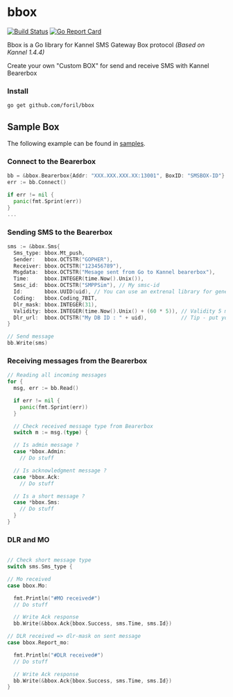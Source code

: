 # bbox
[![Build Status](https://travis-ci.org/foril/bbox.svg?branch=master)](https://travis-ci.org/foril/bbox) [![Go Report Card](https://goreportcard.com/badge/github.com/foril/bbox)](https://goreportcard.com/report/github.com/foril/bbox)

Bbox is a Go library for Kannel SMS Gateway Box protocol
*(Based on Kannel 1.4.4)*

Create your own "Custom BOX" for send and receive SMS with Kannel Bearerbox

### Install
```
go get github.com/foril/bbox
```
## Sample Box

The following example can be found in [samples](https://github.com/foril/bbox/tree/master/samples).

### Connect to the Bearerbox

```Go
bb = &bbox.Bearerbox{Addr: "XXX.XXX.XXX.XX:13001", BoxID: "SMSBOX-ID"}
err := bb.Connect()

if err != nil {
  panic(fmt.Sprint(err))
}
...
```
### Sending SMS to the Bearerbox

```Go
sms := &bbox.Sms{
  Sms_type: bbox.Mt_push,
  Sender:   bbox.OCTSTR("GOPHER"),
  Receiver: bbox.OCTSTR("123456789"),
  Msgdata:  bbox.OCTSTR("Mesage sent from Go to Kannel bearerbox"),
  Time:     bbox.INTEGER(time.Now().Unix()),
  Smsc_id:  bbox.OCTSTR("SMPPSim"), // My smsc-id
  Id:       bbox.UUID(uid), // You can use an extrenal library for generate UUID
  Coding:   bbox.Coding_7BIT,
  Dlr_mask: bbox.INTEGER(31),
  Validity: bbox.INTEGER(time.Now().Unix() + (60 * 5)), // Validity 5 minutes
  Dlr_url:  bbox.OCTSTR("My DB ID : " + uid),           // Tip - put your own message ID, you'll can then use this ID to update your DB on receipt of the DLR.
}

// Send message
bb.Write(sms)
```

### Receiving messages from the Bearerbox

```Go
// Reading all incoming messages
for {
  msg, err := bb.Read()

  if err != nil {
    panic(fmt.Sprint(err))
  }

  // Check received message type from Bearerbox
  switch m := msg.(type) {

  // Is admin message ?
  case *bbox.Admin:
    // Do stuff

  // Is acknowledgment message ?
  case *bbox.Ack:
    // Do stuff

  // Is a short message ?
  case *bbox.Sms:
    // Do stuff
  }
}
```

### DLR and MO

```Go

// Check short message type
switch sms.Sms_type {

// Mo received
case bbox.Mo:

  fmt.Println("#MO received#")
  // Do stuff

  // Write Ack response
  bb.Write(&bbox.Ack{bbox.Success, sms.Time, sms.Id})

// DLR received => dlr-mask on sent message
case bbox.Report_mo:

  fmt.Println("#DLR received#")
  // Do stuff

  // Write Ack response
  bb.Write(&bbox.Ack{bbox.Success, sms.Time, sms.Id})
}
```
